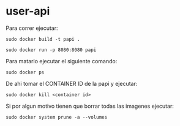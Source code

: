 # user-api

Para correr ejecutar:

```
sudo docker build -t papi .

sudo docker run -p 8080:8080 papi 
```
Para matarlo ejecutar el siguiente comando:
```
sudo docker ps
```
De ahi tomar el CONTAINER ID de la papi y ejecutar:
```
sudo docker kill <container id>
```
Si por algun motivo tienen que borrar todas las imagenes ejecutar:
```
sudo docker system prune -a --volumes
```
